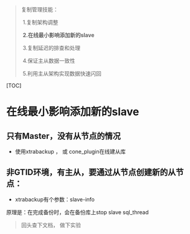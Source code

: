 > 复制管理技能：
>
> ​	1.复制架构调整
>
> ​	**2.在线最小影响添加新的slave**
>
> ​	3.复制延迟的排查和处理
>
> ​	4.保证主从数据一致性
>
> ​	5.利用主从架构实现数据快速闪回

[TOC]


# 在线最小影响添加新的slave



## 只有Master，没有从节点的情况

- 使用xtrabackup ， 或 cone_plugin在线建从库

 

## 非GTID环境，有主从，要通过从节点创建新的从节点： 

- xtrabackup有个参数：slave-info

原理是：在完成备份时，会在备份库上stop slave sql_thread

 

> 回头查下文档， 做下实验